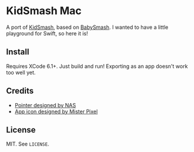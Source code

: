 # KidSmash Mac

A port of [KidSmash](http://github.com/qrush/kidsmash), based on [BabySmash](http://www.hanselman.com/babysmash/). I wanted to have a little playground for Swift, so here it is!

## Install

Requires XCode 6.1+. Just build and run! Exporting as an app doesn't work too well yet.

## Credits

* [Pointer designed by NAS](http://thenounproject.com/term/cursor/27773/)
* [App icon designed by Mister Pixel](http://thenounproject.com/term/smile/36532/)

## License

MIT. See `LICENSE`.
